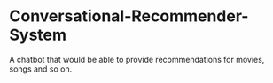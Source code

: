 # Conversational-Recommender-System
A chatbot that would be able to provide recommendations for movies, songs and so on.
